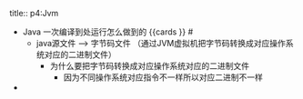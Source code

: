 title:: p4:Jvm

- Java 一次编译到处运行怎么做到的 {{cards }} #
	- java源文件  --> 字节码文件 （通过JVM虚拟机把字节码转换成对应操作系统对应的二进制文件）
		- 为什么要把字节码转换成对应操作系统对应的二进制文件
			- 因为不同操作系统对应指令不一样所以对应二进制不一样
-